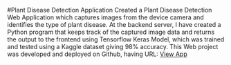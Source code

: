 #Plant Disease Detection Application
Created a Plant Disease Detection Web Application which captures images from the device camera and identifies the type of plant disease. At the backend server, I have created a Python program that keeps track of the captured image data and returns the output to the frontend using Tensorflow Keras Model, which was trained and tested using a Kaggle dataset giving 98\% accuracy. This Web project was developed and deployed on Github, having URL: [View App](https://akshat2512.github.io/octodollop/Plant_Health_App.html)
